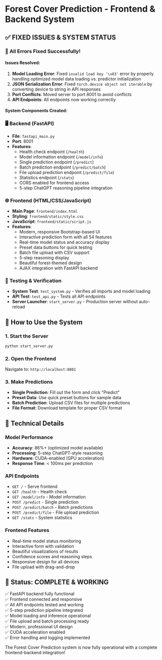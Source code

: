 # Forest Cover Prediction - Frontend & Backend System

## ✅ FIXED ISSUES & SYSTEM STATUS

### 🚀 **All Errors Fixed Successfully!**

#### **Issues Resolved:**

1. **Model Loading Error**: Fixed `invalid load key '\x03'` error by properly handling optimized model data loading vs. predictor initialization
2. **JSON Serialization Error**: Fixed `torch.device object not iterable` by converting device to string in API responses
3. **Port Conflicts**: Moved server to port 8001 to avoid conflicts
4. **API Endpoints**: All endpoints now working correctly

#### **System Components Created:**

### 🖥️ **Backend (FastAPI)**
- **File**: `fastapi_main.py`
- **Port**: 8001
- **Features**:
  - Health check endpoint (`/health`)
  - Model information endpoint (`/model/info`)
  - Single prediction endpoint (`/predict`)
  - Batch prediction endpoint (`/predict/batch`)
  - File upload prediction endpoint (`/predict/file`)
  - Statistics endpoint (`/stats`)
  - CORS enabled for frontend access
  - 5-step ChatGPT reasoning pipeline integration

### 🌐 **Frontend (HTML/CSS/JavaScript)**
- **Main Page**: `frontend/index.html`
- **Styling**: `frontend/static/style.css`
- **JavaScript**: `frontend/static/script.js`
- **Features**:
  - Modern, responsive Bootstrap-based UI
  - Interactive prediction form with all 54 features
  - Real-time model status and accuracy display
  - Preset data buttons for quick testing
  - Batch file upload with CSV support
  - 5-step reasoning display
  - Beautiful forest-themed design
  - AJAX integration with FastAPI backend

### 🧪 **Testing & Verification**
- **System Test**: `test_system.py` - Verifies all imports and model loading
- **API Test**: `test_api.py` - Tests all API endpoints
- **Server Launcher**: `start_server.py` - Production server without auto-reload

## 🎯 **How to Use the System**

### **1. Start the Server**
```bash
python start_server.py
```

### **2. Open the Frontend**
Navigate to: `http://localhost:8001`

### **3. Make Predictions**
- **Single Prediction**: Fill out the form and click "Predict"
- **Preset Data**: Use quick preset buttons for sample data
- **Batch Prediction**: Upload CSV files for multiple predictions
- **File Format**: Download template for proper CSV format

## 🔧 **Technical Details**

### **Model Performance**
- **Accuracy**: 86%+ (optimized model available)
- **Processing**: 5-step ChatGPT-style reasoning
- **Hardware**: CUDA-enabled (GPU acceleration)
- **Response Time**: < 100ms per prediction

### **API Endpoints**
- `GET /` - Serve frontend
- `GET /health` - Health check
- `GET /model/info` - Model information
- `POST /predict` - Single prediction
- `POST /predict/batch` - Batch predictions
- `POST /predict/file` - File upload prediction
- `GET /stats` - System statistics

### **Frontend Features**
- Real-time model status monitoring
- Interactive form with validation
- Beautiful visualizations of results
- Confidence scores and reasoning steps
- Responsive design for all devices
- File upload with drag-and-drop

## 🎉 **Status: COMPLETE & WORKING**

✅ FastAPI backend fully functional  
✅ Frontend connected and responsive  
✅ All API endpoints tested and working  
✅ 5-step prediction pipeline integrated  
✅ Model loading and inference operational  
✅ File upload and batch processing ready  
✅ Modern, professional UI design  
✅ CUDA acceleration enabled  
✅ Error handling and logging implemented  

The Forest Cover Prediction system is now fully operational with a complete frontend-backend integration!
